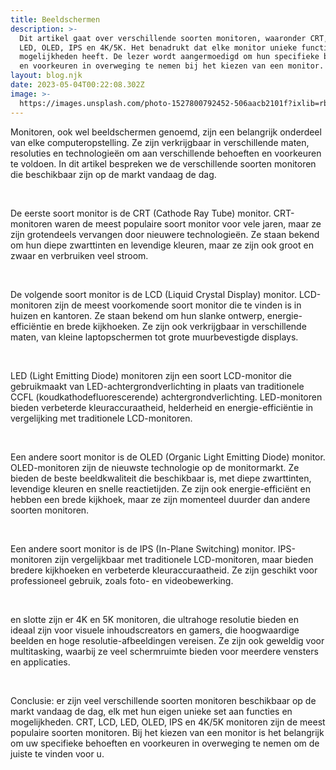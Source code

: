 ```yaml
---
title: Beeldschermen
description: >-
  Dit artikel gaat over verschillende soorten monitoren, waaronder CRT, LCD,
  LED, OLED, IPS en 4K/5K. Het benadrukt dat elke monitor unieke functies en
  mogelijkheden heeft. De lezer wordt aangermoedigd om hun specifieke behoeften
  en voorkeuren in overweging te nemen bij het kiezen van een monitor.
layout: blog.njk
date: 2023-05-04T00:22:08.302Z
image: >-
  https://images.unsplash.com/photo-1527800792452-506aacb2101f?ixlib=rb-4.0.3&ixid=MnwxMjA3fDB8MHxwaG90by1wYWdlfHx8fGVufDB8fHx8&auto=format&fit=crop&w=687&q=80
---
```


<p>
  Monitoren, ook wel beeldschermen genoemd, zijn een belangrijk onderdeel van elke computeropstelling. Ze zijn
  verkrijgbaar in verschillende maten, resoluties en technologieën om aan verschillende behoeften en voorkeuren te
  voldoen. In dit artikel bespreken we de verschillende soorten monitoren die beschikbaar zijn op de markt vandaag de
  dag.
</p>
<br>
<p>
  De eerste soort monitor is de CRT (Cathode Ray Tube) monitor. CRT-monitoren waren de meest populaire soort monitor
  voor vele jaren, maar ze zijn grotendeels vervangen door nieuwere technologieën. Ze staan bekend om hun diepe
  zwarttinten en levendige kleuren, maar ze zijn ook groot en zwaar en verbruiken veel stroom.
</p>
<br>
<p>
  De volgende soort monitor is de LCD (Liquid Crystal Display) monitor. LCD-monitoren zijn de meest voorkomende soort
  monitor die te vinden is in huizen en kantoren. Ze staan bekend om hun slanke ontwerp, energie-efficiëntie en brede
  kijkhoeken. Ze zijn ook verkrijgbaar in verschillende maten, van kleine laptopschermen tot grote muurbevestigde
  displays.
</p>
<br>
<p>
  LED (Light Emitting Diode) monitoren zijn een soort LCD-monitor die gebruikmaakt van LED-achtergrondverlichting in
  plaats van traditionele CCFL (koudkathodefluorescerende) achtergrondverlichting. LED-monitoren bieden verbeterde
  kleuraccuraatheid, helderheid en energie-efficiëntie in vergelijking met traditionele LCD-monitoren.
</p>
<br>
<p>
  Een andere soort monitor is de OLED (Organic Light Emitting Diode) monitor. OLED-monitoren zijn de nieuwste
  technologie op de monitormarkt. Ze bieden de beste beeldkwaliteit die beschikbaar is, met diepe zwarttinten, levendige
  kleuren en snelle reactietijden. Ze zijn ook energie-efficiënt en hebben een brede kijkhoek, maar ze zijn momenteel
  duurder dan andere soorten monitoren.
</p>
<br>
<p>
  Een andere soort monitor is de IPS (In-Plane Switching) monitor. IPS-monitoren zijn vergelijkbaar met traditionele
  LCD-monitoren, maar bieden bredere kijkhoeken en verbeterde kleuraccuraatheid. Ze zijn geschikt voor professioneel
  gebruik, zoals foto- en videobewerking.
</p>
<br>
<p>
  en slotte zijn er 4K en 5K monitoren, die ultrahoge resolutie bieden en ideaal zijn voor visuele inhoudscreators en gamers, die hoogwaardige beelden en hoge resolutie-afbeeldingen vereisen. Ze zijn ook geweldig voor multitasking, waarbij ze veel schermruimte bieden voor meerdere vensters en applicaties.
</p>
<br>
<p>
  Conclusie: er zijn veel verschillende soorten monitoren beschikbaar op de markt vandaag de dag, elk met hun eigen unieke set aan functies en mogelijkheden. CRT, LCD, LED, OLED, IPS en 4K/5K monitoren zijn de meest populaire soorten monitoren. Bij het kiezen van een monitor is het belangrijk om uw specifieke behoeften en voorkeuren in overweging te nemen om de juiste te vinden voor u.
</p>
